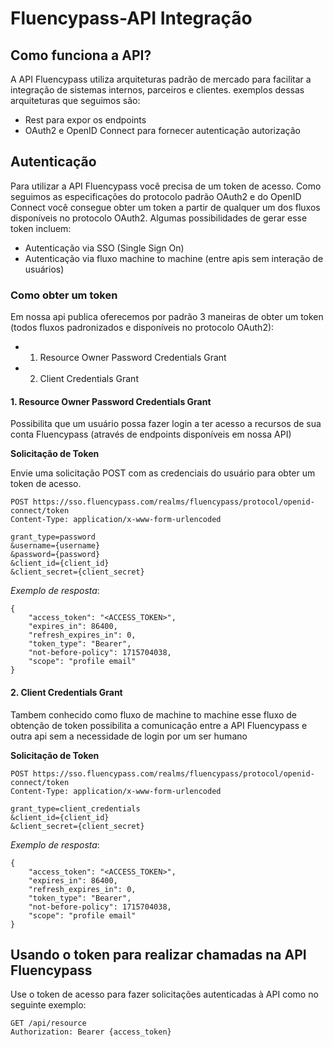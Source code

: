 # Fluencypass-API Integração

## Como funciona a API?

A API Fluencypass utiliza arquiteturas padrão de mercado para facilitar a integração de sistemas internos, parceiros e clientes.
exemplos dessas arquiteturas que seguimos são: 
- Rest para expor os endpoints
- OAuth2 e OpenID Connect para fornecer autenticação autorização

## Autenticação 

Para utilizar a API Fluencypass você precisa de um token de acesso. Como seguimos as especificações do protocolo padrão OAuth2 e do OpenID Connect você consegue obter um token a partir de qualquer um dos fluxos disponíveis no protocolo OAuth2. Algumas possibilidades de gerar esse token incluem:
- Autenticação via SSO (Single Sign On)
- Autenticação via fluxo machine to machine (entre apis sem interação de usuários)

### Como obter um token
Em nossa api publica oferecemos por padrão 3 maneiras de obter um token (todos fluxos padronizados e disponíveis no protocolo OAuth2):
- 1. Resource Owner Password Credentials Grant
- 2. Client Credentials Grant

#### 1. Resource Owner Password Credentials Grant
Possibilita que um usuário possa fazer login a ter acesso a recursos de sua conta Fluencypass (através de endpoints disponíveis em nossa API)

**Solicitação de Token**

Envie uma solicitação POST com as credenciais do usuário para obter um token de acesso.

```
POST https://sso.fluencypass.com/realms/fluencypass/protocol/openid-connect/token
Content-Type: application/x-www-form-urlencoded

grant_type=password
&username={username}
&password={password}
&client_id={client_id}
&client_secret={client_secret}
```

*Exemplo de resposta*:
```
{
    "access_token": "<ACCESS_TOKEN>",
    "expires_in": 86400,
    "refresh_expires_in": 0,
    "token_type": "Bearer",
    "not-before-policy": 1715704038,
    "scope": "profile email"
}
```

#### 2. Client Credentials Grant
Tambem conhecido como fluxo de machine to machine esse fluxo de obtenção de token possibilita a comunicação entre a API Fluencypass e outra api sem a necessidade de login por um ser humano

**Solicitação de Token**

```
POST https://sso.fluencypass.com/realms/fluencypass/protocol/openid-connect/token
Content-Type: application/x-www-form-urlencoded

grant_type=client_credentials
&client_id={client_id}
&client_secret={client_secret}
```

*Exemplo de resposta*:
```
{
    "access_token": "<ACCESS_TOKEN>",
    "expires_in": 86400,
    "refresh_expires_in": 0,
    "token_type": "Bearer",
    "not-before-policy": 1715704038,
    "scope": "profile email"
}
```

## Usando o token para realizar chamadas na API Fluencypass

Use o token de acesso para fazer solicitações autenticadas à API como no seguinte exemplo:

```
GET /api/resource
Authorization: Bearer {access_token}
```

